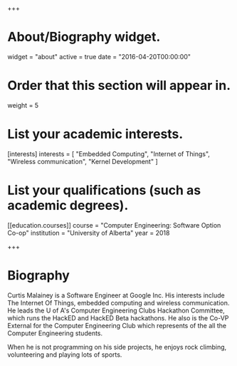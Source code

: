 +++
# About/Biography widget.
widget = "about"
active = true
date = "2016-04-20T00:00:00"

# Order that this section will appear in.
weight = 5

# List your academic interests.
[interests]
  interests = [
    "Embedded Computing",
    "Internet of Things",
    "Wireless communication",
    "Kernel Development"
  ]

# List your qualifications (such as academic degrees).
[[education.courses]]
  course = "Computer Engineering: Software Option Co-op"
  institution = "University of Alberta"
  year = 2018

+++

# Biography

Curtis Malainey is a Software Engineer at Google Inc. His interests include The Internet Of Things, embedded computing and wireless communication. He leads the U of A's Computer Engineering Clubs Hackathon Committee, which runs the HackED and HackED Beta hackathons. He also is the Co-VP External for the Computer Engineering Club which represents of the all the Computer Engineering students.

When he is not programming on his side projects, he enjoys rock climbing, volunteering and playing lots of sports.
